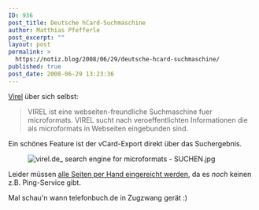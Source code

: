 ```yaml
---
ID: 936
post_title: Deutsche hCard-Suchmaschine
author: Matthias Pfefferle
post_excerpt: ""
layout: post
permalink: >
  https://notiz.blog/2008/06/29/deutsche-hcard-suchmaschine/
published: true
post_date: 2008-06-29 13:23:36
---
```

<!-- wp:paragraph -->
<p><a href="http://www.virel.de/">Virel</a> über sich selbst:</p>
<!-- /wp:paragraph -->

<!-- wp:quote -->
<blockquote class="wp-block-quote">
	<p>VIREL ist eine webseiten-freundliche Suchmaschine fuer microformats. VIREL sucht nach veroeffentlichten Informationen die als microformats in Webseiten eingebunden sind.</p>
</blockquote>
<!-- /wp:quote -->

<!-- wp:paragraph -->
<p>Ein schönes Feature ist der vCard-Export direkt über das Suchergebnis.</p>
<!-- /wp:paragraph -->

<!-- wp:image {"align":"center"} -->
<figure class="wp-block-image aligncenter"><img src="https://notiz.blog/wp-content/uploads/2008/06/virelde-search-engine-for-microformats-suchen.jpg" alt="virel.de_ search engine for microformats - SUCHEN.jpg" /></figure>
<!-- /wp:image -->

<!-- wp:paragraph -->
<p>Leider müssen <a href="http://www.virel.de/index.php?pg=sbmt">alle Seiten per Hand eingereicht werden</a>, da es <em>noch</em> keinen z.B. Ping-Service gibt.</p>
<!-- /wp:paragraph -->

<!-- wp:paragraph -->
<p>Mal schau'n wann telefonbuch.de in Zugzwang gerät :)</p>
<!-- /wp:paragraph -->